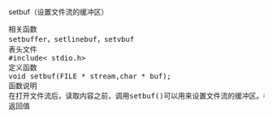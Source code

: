 setbuf（设置文件流的缓冲区）
<pre>相关函数
setbuffer，setlinebuf，setvbuf
表头文件
#include< stdio.h>
定义函数
void setbuf(FILE * stream,char * buf);
函数说明
在打开文件流后，读取内容之前，调用setbuf()可以用来设置文件流的缓冲区。参数stream为指定的文件流，参数buf指向自定的缓冲区起始地址。如果参数buf为NULL指针，则为无缓冲IO。Setbuf()相当于调用:setvbuf(stream,buf,buf?_IOFBF:_IONBF,BUFSIZ) 
返回值</pre>

